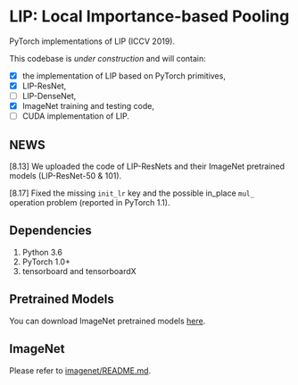 # LIP: Local Importance-based Pooling

PyTorch implementations of LIP (ICCV 2019).


This codebase is *under construction* and will contain:

- [x] the implementation of LIP based on PyTorch primitives,
- [x] LIP-ResNet,
- [ ] LIP-DenseNet,
- [x] ImageNet training and testing code,
- [ ] CUDA implementation of LIP.

## NEWS

[8.13] We uploaded the code of LIP-ResNets and their ImageNet pretrained models (LIP-ResNet-50 & 101).

[8.17] Fixed the missing `init_lr` key and the possible in_place `mul_` operation problem (reported in PyTorch 1.1).

## Dependencies
1. Python 3.6
2. PyTorch 1.0+
3. tensorboard and tensorboardX

## Pretrained Models
You can download ImageNet pretrained models [here](https://drive.google.com/drive/folders/1KCt22JTob1hHiPmpLOlgZo3fvTRc11SJ).

## ImageNet
Please refer to [imagenet/README.md](./imagenet/).

